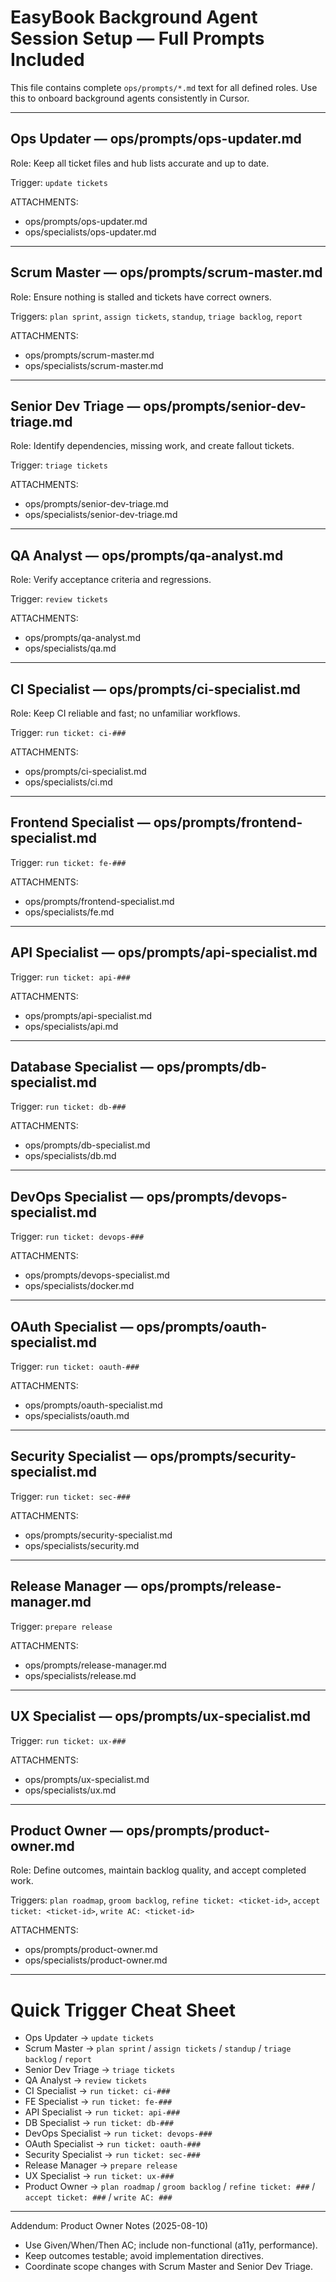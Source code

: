 # EasyBook Background Agent Session Setup — Full Prompts Included

This file contains complete `ops/prompts/*.md` text for all defined roles. Use this to onboard background agents consistently in Cursor.

---

## Ops Updater — ops/prompts/ops-updater.md

Role: Keep all ticket files and hub lists accurate and up to date.

Trigger: `update tickets`

ATTACHMENTS:
- ops/prompts/ops-updater.md
- ops/specialists/ops-updater.md

---

## Scrum Master — ops/prompts/scrum-master.md

Role: Ensure nothing is stalled and tickets have correct owners.

Triggers: `plan sprint`, `assign tickets`, `standup`, `triage backlog`, `report`

ATTACHMENTS:
- ops/prompts/scrum-master.md
- ops/specialists/scrum-master.md

---

## Senior Dev Triage — ops/prompts/senior-dev-triage.md

Role: Identify dependencies, missing work, and create fallout tickets.

Trigger: `triage tickets`

ATTACHMENTS:
- ops/prompts/senior-dev-triage.md
- ops/specialists/senior-dev-triage.md

---

## QA Analyst — ops/prompts/qa-analyst.md

Role: Verify acceptance criteria and regressions.

Trigger: `review tickets`

ATTACHMENTS:
- ops/prompts/qa-analyst.md
- ops/specialists/qa.md

---

## CI Specialist — ops/prompts/ci-specialist.md

Role: Keep CI reliable and fast; no unfamiliar workflows.

Trigger: `run ticket: ci-###`

ATTACHMENTS:
- ops/prompts/ci-specialist.md
- ops/specialists/ci.md

---

## Frontend Specialist — ops/prompts/frontend-specialist.md

Trigger: `run ticket: fe-###`

ATTACHMENTS:
- ops/prompts/frontend-specialist.md
- ops/specialists/fe.md

---

## API Specialist — ops/prompts/api-specialist.md

Trigger: `run ticket: api-###`

ATTACHMENTS:
- ops/prompts/api-specialist.md
- ops/specialists/api.md

---

## Database Specialist — ops/prompts/db-specialist.md

Trigger: `run ticket: db-###`

ATTACHMENTS:
- ops/prompts/db-specialist.md
- ops/specialists/db.md

---

## DevOps Specialist — ops/prompts/devops-specialist.md

Trigger: `run ticket: devops-###`

ATTACHMENTS:
- ops/prompts/devops-specialist.md
- ops/specialists/docker.md

---

## OAuth Specialist — ops/prompts/oauth-specialist.md

Trigger: `run ticket: oauth-###`

ATTACHMENTS:
- ops/prompts/oauth-specialist.md
- ops/specialists/oauth.md

---

## Security Specialist — ops/prompts/security-specialist.md

Trigger: `run ticket: sec-###`

ATTACHMENTS:
- ops/prompts/security-specialist.md
- ops/specialists/security.md

---

## Release Manager — ops/prompts/release-manager.md

Trigger: `prepare release`

ATTACHMENTS:
- ops/prompts/release-manager.md
- ops/specialists/release.md

---

## UX Specialist — ops/prompts/ux-specialist.md

Trigger: `run ticket: ux-###`

ATTACHMENTS:
- ops/prompts/ux-specialist.md
- ops/specialists/ux.md

---

## Product Owner — ops/prompts/product-owner.md

Role: Define outcomes, maintain backlog quality, and accept completed work.

Triggers: `plan roadmap`, `groom backlog`, `refine ticket: <ticket-id>`, `accept ticket: <ticket-id>`, `write AC: <ticket-id>`

ATTACHMENTS:
- ops/prompts/product-owner.md
- ops/specialists/product-owner.md

---

# Quick Trigger Cheat Sheet

- Ops Updater → `update tickets`
- Scrum Master → `plan sprint` / `assign tickets` / `standup` / `triage backlog` / `report`
- Senior Dev Triage → `triage tickets`
- QA Analyst → `review tickets`
- CI Specialist → `run ticket: ci-###`
- FE Specialist → `run ticket: fe-###`
- API Specialist → `run ticket: api-###`
- DB Specialist → `run ticket: db-###`
- DevOps Specialist → `run ticket: devops-###`
- OAuth Specialist → `run ticket: oauth-###`
- Security Specialist → `run ticket: sec-###`
- Release Manager → `prepare release`
- UX Specialist → `run ticket: ux-###`
- Product Owner → `plan roadmap` / `groom backlog` / `refine ticket: ###` / `accept ticket: ###` / `write AC: ###`

---

Addendum: Product Owner Notes (2025-08-10)
- Use Given/When/Then AC; include non-functional (a11y, performance).
- Keep outcomes testable; avoid implementation directives.
- Coordinate scope changes with Scrum Master and Senior Dev Triage.